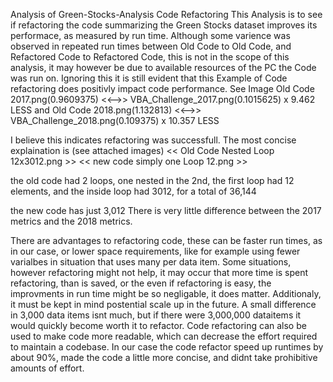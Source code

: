 Analysis of Green-Stocks-Analysis Code Refactoring
  This Analysis is to see if refactoring the code summarizing the Green Stocks dataset improves its performace, as measured by run time.
  Although some varience was observed in repeated run times between Old Code to Old Code, and Refactored Code to Refactored Code, this is not in the scope of this analysis, it may however be due to available resources of the PC the Code was run on.
Ignoring this it is still evident that this Example of Code refactoring does positivly impact code performance.
See Image 
	Old Code 2017.png(0.9609375)  <<-->>  VBA_Challenge_2017.png(0.1015625)   x 9.462 LESS
and
	Old Code 2018.png(1.132813)  <<-->>  VBA_Challenge_2018.png(0.109375)	x 10.357 LESS

I believe this indicates refactoring was successfull.
The most concise explaination is (see attached images)
<< Old Code Nested Loop 12x3012.png >>
<< new code simply one Loop 12.png >>

the old code had 2 loops, one nested in the 2nd, the first loop had 12 elements, and the inside loop had 3012, for a total of 36,144

the new code has just 3,012
There is very little difference between the 2017 metrics and the 2018 metrics.

  There are advantages to refactoring code, these can be faster run times, as in our case, or lower space requirements, like for example using fewer varialbes in situation that uses many per data item.
Some situations, however refactoring might not help, it may occur that more time is spent refactoring, than is saved, or the even if refactoring is easy, the improvments in run time might be so negligable, it does matter.  Additionaly, it must be kept in mind postential scale up in the future. A small difference in 3,000 data items isnt much, but if there were 3,000,000 dataitems it would quickly become worth it to refactor.
Code refactoring can also be used to make code more readable, which can decrease the effort required to maintain a codebase.
  In our case the code refactor speed up runtimes by about 90%, made the code a little more concise, and didnt take prohibitive amounts of effort.